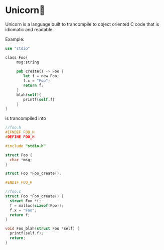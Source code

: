 # Unicorn🦄

Unicorn is a language built to trancompile to object oriented C code that is idiomatic and readable.

Example:
```rust
use "stdio"

class Foo{
     msg:string
     
     pub create() -> Foo {
        let f = new Foo;
        f.x = "Foo";
        return f;
     }
     blah(self){
        printf(self.f)
     }
}
```
is trancompiled into

```C
//foo.h
#IFNDEF FOO_H
#DEFINE FOO_H

#include "stdio.h"

struct Foo {
  char *msg;
}

struct Foo *Foo_create();

#ENDIF FOO_H
```

```C
//foo.c
struct Foo *Foo_create() {
  struct Foo *f;
  f = malloc(sizeof(Foo));
  f.x = "Foo";
  return f;
}

void Foo_blah(struct Foo *self) {
  printf(self.f);
  return;
}
```

